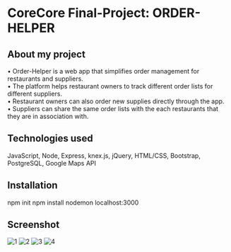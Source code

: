 # CoreCore Final-Project: ORDER-HELPER

## About my project
• Order-Helper is a web app that simplifies order management for restaurants and suppliers.<br />
• The platform helps restaurant owners to track different order lists for different suppliers.<br />
• Restaurant owners can also order new supplies directly through the app.<br />
• Suppliers can share the same order lists with the each restaurants that they are in association with.<br />

## Technologies used
JavaScript, Node, Express, knex.js, jQuery, HTML/CSS, Bootstrap, PostgreSQL, Google Maps API

## Installation
npm init
npm install
nodemon
localhost:3000

## Screenshot
![1](https://user-images.githubusercontent.com/30785413/33972668-eb4fa554-e033-11e7-86ae-8f6f78abe033.png)
![2](https://user-images.githubusercontent.com/30785413/33972724-3b6f0e12-e034-11e7-855c-74dcb31cff4a.png)
![3](https://user-images.githubusercontent.com/30785413/33972726-3b911aca-e034-11e7-9816-c4942bfba0c0.png)
![4](https://user-images.githubusercontent.com/30785413/33972727-3bad5942-e034-11e7-9cc5-fc44bf942370.png)
